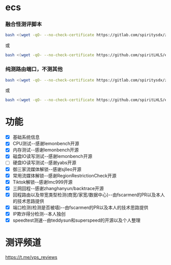 # ecs

### 融合怪测评脚本

```bash
bash <(wget -qO- --no-check-certificate https://gitlab.com/spiritysdx/za/-/raw/main/ecs.sh)
```

或

```bash
bash <(wget -qO- --no-check-certificate https://github.com/spiritLHLS/ecs/raw/main/ecs.sh)
```

### 纯测路由端口，不测其他

```bash
bash <(wget -qO- --no-check-certificate https://gitlab.com/spiritysdx/za/-/raw/main/route.sh)
```

或

```bash
bash <(wget -qO- --no-check-certificate https://github.com/spiritLHLS/ecs/raw/main/route.sh)
```

# 功能

- [x] 基础系统信息
- [x] CPU测试--感谢lemonbench开源
- [x] 内存测试--感谢lemonbench开源
- [x] 磁盘IO读写测试--感谢lemonbench开源
- [ ] 硬盘IO读写测试--感谢yabs开源
- [x] 御三家流媒体解锁--感谢sjlleo开源
- [x] 常用流媒体解锁--感谢RegionRestrictionCheck开源
- [x] Tiktok解锁--感谢lmc999开源
- [x] 三网回程--感谢zhanghanyun/backtrace开源
- [x] 回程路由以及带宽类型检测(商宽/家宽/数据中心)--由fscarmen的PR以及本人的技术思路提供
- [x] 端口检测(检测是否被墙)--由fscarmen的PR以及本人的技术思路提供
- [x] IP欺诈得分检测--本人独创
- [x] speedtest测速--由teddysun和superspeed的开源以及个人整理

# 测评频道

https://t.me/vps_reviews
